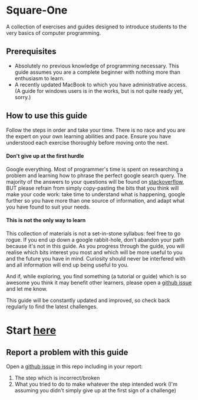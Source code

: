 # Square-One
A collection of exercises and guides designed to introduce students to the very
basics of computer programming.

## Prerequisites
- Absolutely no previous knowledge of programming necessary. This guide assumes
you are a complete beginner with nothing more than enthusiasm to learn.
- A recently updated MacBook to which you have administrative access. (A guide
for windows users is in the works, but is not quite ready yet, sorry.)

## How to use this guide
Follow the steps in order and take your time. There is no race and you are the
expert on your own learning abilities and pace. Ensure you have understood each
exercise thoroughly before moving onto the next.

#### Don't give up at the first hurdle
Google everything. Most of programmer's time is spent on researching a problem
and learning how to phrase the perfect google search query. The majority of
the answers to your questions will be found on [stackoverflow](https://stackoverflow.com/), BUT please
refrain from simply copy-pasting the bits that you think will make your code
work: take time to understand what is happening, google further so you have
more than one source of information, and adapt what you have found to suit
your needs.

#### This is not the only way to learn
This collection of materials is not a set-in-stone syllabus: feel free to go
rogue. If you end up down a google rabbit-hole, don't abandon your path because
it's not in this guide. As you progress through the guide, you will realise
which bits interest you most and which will be more useful to you and the
future you have in mind. Curiosity should never be interfered with and all
information will end up being useful to you.

And if, while exploring, you find something (a tutorial or guide) which is so
awesome you think it may benefit other learners, please open a [github issue](https://help.github.com/articles/creating-an-issue/)
and let me know.

This guide will be constantly updated and improved, so check back regularly to
find the latest challenges.

# Start [here](https://github.com/fouralarmfire/square-one/blob/master/outline.md#outline)

## Report a problem with this guide
Open a [github issue](https://help.github.com/articles/creating-an-issue/<Paste>) in this repo including in your report:
1. The step which is incorrect/broken
1. What you tried to do to make whatever the step intended work (I'm assuming
you didn't simply give up at the first sign of a challenge)
